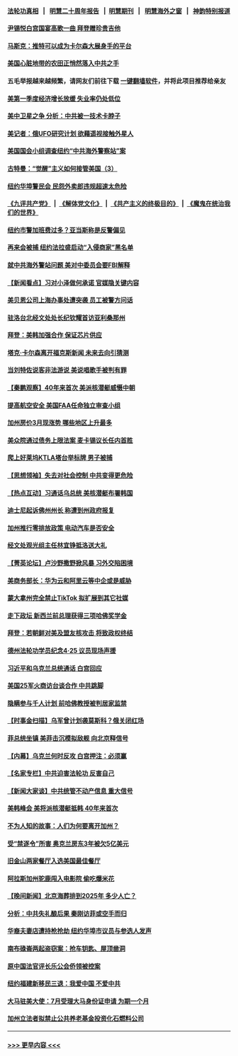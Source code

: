 #### [法轮功真相](https://github.com/gfw-breaker/truth/blob/master/README.md?t=0) &nbsp;&nbsp;|&nbsp;&nbsp; [明慧二十周年报告](https://github.com/gfw-breaker/mh-reports/blob/master/README.md?t=0) &nbsp;&nbsp;|&nbsp;&nbsp;[明慧期刊](https://github.com/gfw-breaker/mh-qikan) &nbsp;&nbsp;|&nbsp;&nbsp; [明慧海外之窗](https://github.com/gfw-breaker/mh-news/blob/master/README.md?t=0) &nbsp;&nbsp;|&nbsp;&nbsp; [神韵特别报道](https://github.com/gfw-breaker/mh-news/blob/master/shenyun.md?t=0)
#### [尹锡悦白宫国宴高歌一曲 拜登赠珍贵吉他](../pages/nsc412/n13982952.md?t=04280343) 
#### [马斯克：推特可以成为卡尔森大展身手的平台](../pages/nsc412/n13982823.md?t=04280343) 
#### [美国心脏地带的农田正悄然落入中共之手](../pages/nsc412/n13982349.md?t=04280343) 
#### 五毛举报越来越频繁，请网友们前往下载 [一键翻墙软件](https://github.com/gfw-breaker/ssr-accounts)，并将此项目推荐给亲友
#### [美第一季度经济增长放缓 失业率仍处低位](../pages/nsc412/n13982889.md?t=04280343) 
#### [美中卫星之争 分析：中共被一技术卡脖子](../pages/nsc412/n13982523.md?t=04280343) 
#### [美记者：俄UFO研究计划 欲藉遥视接触外星人](../pages/nsc412/n13982503.md?t=04280343) 
#### [美国国会小组调查纽约“中共海外警察站”案](../pages/nsc412/n13982536.md?t=04280343) 
#### [古特曼：“觉醒”主义如何接管美国（3）](../pages/nsc412/n13982528.md?t=04280343) 
#### [纽约华埠警民会 民怨外卖郎违规超速太危险](../pages/nsc412/n13982549.md?t=04280343) 
#### [《九评共产党》](https://github.com/begood0513/9ping.md/blob/master/README.md) &nbsp;|&nbsp; [《解体党文化》](../../../../jtdwh.md/blob/master/README.md)  &nbsp;|&nbsp; [《共产主义的终极目的》](../../../../gczydzjmd.md/blob/master/README.md) &nbsp;|&nbsp; [《魔鬼在统治我们的世界》](../../../../mgztzwmdsj.md/blob/master/README.md) 
#### [纽约市警加班费过多？亚当斯称是反警偏见](../pages/nsc412/n13982555.md?t=04280343) 
#### [再来会被捕 纽约法拉盛启动“入侵商家”黑名单](../pages/nsc412/n13982530.md?t=04280343) 
#### [就中共海外警站问题 美对中委员会要FBI解释](../pages/nsc412/n13982516.md?t=04280343) 
#### [【新闻看点】习对小泽做何承诺 官媒隐关键内容](../pages/nsc412/n13982408.md?t=04280343) 
#### [美贝恩公司上海办事处遭突袭 员工被警方问话](../pages/nsc412/n13982485.md?t=04280343) 
#### [驻洛台北经文处处长纪钦耀首访亚利桑那州](../pages/nsc412/n13982525.md?t=04280343) 
#### [拜登：美韩加强合作 保证芯片供应](../pages/nsc412/n13982381.md?t=04280343) 
#### [塔克‧卡尔森离开福克斯新闻 未来去向引猜测](../pages/nsc412/n13982319.md?t=04280343) 
#### [当刘特佐说客非法游说 美说唱歌手被判有罪](../pages/nsc412/n13982393.md?t=04280343) 
#### [【秦鹏观察】40年来首次 美派核潜艇威慑中朝](../pages/nsc412/n13982360.md?t=04280343) 
#### [提高航空安全 美国FAA任命独立审查小组](../pages/nsc412/n13982344.md?t=04280343) 
#### [加州房价3月现涨势 哪些地区上升最多](../pages/nsc412/n13982438.md?t=04280343) 
#### [美众院通过债务上限法案 麦卡锡议长任内首胜](../pages/nsc412/n13982248.md?t=04280343) 
#### [爬上好莱坞KTLA塔台举标牌 男子被捕](../pages/nsc412/n13982397.md?t=04280343) 
#### [【思想领袖】失去对社会控制 中共变得更危险](../pages/nsc412/n13962786.md?t=04280343) 
#### [【热点互动】习通话乌总统 美核潜艇布署韩国](../pages/nsc412/n13982401.md?t=04280343) 
#### [迪士尼起诉佛州州长 称遭到州政府报复](../pages/nsc412/n13982368.md?t=04280343) 
#### [加州推行零排放政策 电动汽车是否安全](../pages/nsc412/n13982387.md?t=04280343) 
#### [经文处观光组主任林宜铮抵洛送大礼](../pages/nsc412/n13982376.md?t=04280343) 
#### [【菁英论坛】卢沙野撒野掀风暴 习外交陷困境](../pages/nsc412/n13982357.md?t=04280343) 
#### [美商务部长：华为云和阿里云等中企或是威胁](../pages/nsc412/n13982359.md?t=04280343) 
#### [蒙大拿州完全禁止TikTok 拟扩展到其它社媒](../pages/nsc412/n13982264.md?t=04280343) 
#### [走下政坛 新西兰前总理获得三项哈佛奖学金](../pages/nsc412/n13982314.md?t=04280343) 
#### [拜登：若朝鲜对美及盟友核攻击 将致政权终结](../pages/nsc412/n13982331.md?t=04280343) 
#### [德州法轮功学员纪念4‧25 议员现场声援](../pages/nsc412/n13982290.md?t=04280343) 
#### [习近平和乌克兰总统通话 白宫回应](../pages/nsc412/n13982305.md?t=04280343) 
#### [美国25军火商访台谈合作 中共跳脚](../pages/nsc412/n13982272.md?t=04280343) 
#### [隐瞒参与千人计划 前哈佛教授被判居家监禁](../pages/nsc412/n13982293.md?t=04280343) 
#### [【时事金扫描】乌军曾计划袭莫斯科？俄关闭红场](../pages/nsc412/n13982201.md?t=04280343) 
#### [菲总统坐镇 美菲击沉模拟敌舰 向北京释信号](../pages/nsc412/n13982257.md?t=04280343) 
#### [【内幕】乌克兰何时反攻 白宫押注：必须赢](../pages/nsc412/n13981505.md?t=04280343) 
#### [【名家专栏】中共迫害法轮功 反害自己](../pages/nsc412/n13982153.md?t=04280343) 
#### [【新闻大家谈】中共统管不动产信息 重大信号](../pages/nsc412/n13982171.md?t=04280343) 
#### [美韩峰会 美将派核潜艇抵韩 40年来首次](../pages/nsc412/n13982194.md?t=04280343) 
#### [不为人知的故事：人们为何要离开加州？](../pages/nsc412/n13981857.md?t=04280343) 
#### [受“禁逐令”所害 奥克兰房东3年被欠5亿美元](../pages/nsc412/n13981922.md?t=04280343) 
#### [旧金山两家餐厅入选美国最佳餐厅](../pages/nsc412/n13981920.md?t=04280343) 
#### [阿拉斯加州驼鹿闯入电影院 偷吃爆米花](../pages/nsc412/n13981800.md?t=04280343) 
#### [【晚间新闻】北京海葬排到2025年 多少人亡？](../pages/nsc412/n13981964.md?t=04280343) 
#### [分析：中共失礼酿后果 秦刚访菲或空手而归](../pages/nsc412/n13981494.md?t=04280343) 
#### [华裔夫妻店遭持枪抢劫 纽约华埠市议员与参选人发声](../pages/nsc412/n13981842.md?t=04280343) 
#### [南布碌崙两起盗窃案：抢车钥匙、屋顶凿洞](../pages/nsc412/n13981833.md?t=04280343) 
#### [原中国法官评长乐公会侨领被控案](../pages/nsc412/n13981851.md?t=04280343) 
#### [纽约福建新移民三退：我爱中国 不爱中共](../pages/nsc412/n13981861.md?t=04280343) 
#### [大马驻美大使：7月受理大马身份证申请 为期一个月](../pages/nsc412/n13981863.md?t=04280343) 
#### [加州立法者拟禁止公共养老基金投资化石燃料公司](../pages/nsc412/n13981932.md?t=04280343) 

----
#### [ >>> 更早内容 <<< ](../indexes/nsc412-earlier.md)
